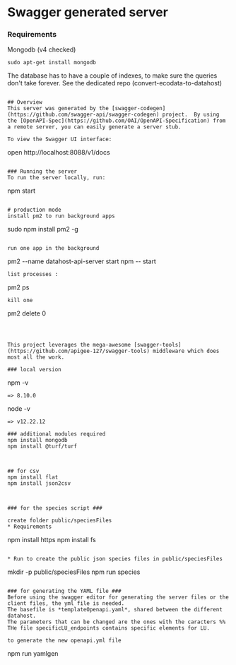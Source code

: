 # Swagger generated server


### Requirements

Mongodb (v4 checked)
```
sudo apt-get install mongodb
```


The database has to have a couple of indexes, to make sure the queries don't take forever.
See the dedicated repo (convert-ecodata-to-datahost)
```

## Overview
This server was generated by the [swagger-codegen](https://github.com/swagger-api/swagger-codegen) project.  By using the [OpenAPI-Spec](https://github.com/OAI/OpenAPI-Specification) from a remote server, you can easily generate a server stub.

To view the Swagger UI interface:

```
open http://localhost:8088/v1/docs
```

### Running the server
To run the server locally, run:

```
npm start
```

# production mode 
install pm2 to run background apps
```
sudo npm install pm2 -g
```

run one app in the background
```
pm2 --name datahost-api-server start npm -- start
```
list processes :
```
pm2 ps
```
kill one
```
pm2 delete 0
```



This project leverages the mega-awesome [swagger-tools](https://github.com/apigee-127/swagger-tools) middleware which does most all the work.

### local version 
```
npm -v
```
=> 8.10.0
```
node -v
```
=> v12.22.12

### additional modules required
npm install mongodb
npm install @turf/turf



## for csv
npm install flat
npm install json2csv



### for the species script ###

create folder public/speciesFiles
* Requirements
```
npm install https
npm install fs
```

* Run to create the public json species files in public/speciesFiles
```
mkdir -p public/speciesFiles
npm run species
```

### for generating the YAML file ###
Before using the swagger editor for generating the server files or the client files, the yml file is needed.
The basefile is *templateOpenapi.yaml*, shared between the different datahost.
The parameters that can be changed are the ones with the caracters %%
THe file specificLU_endpoints contains specific elements for LU.

to generate the new openapi.yml file
```
npm run yamlgen
```